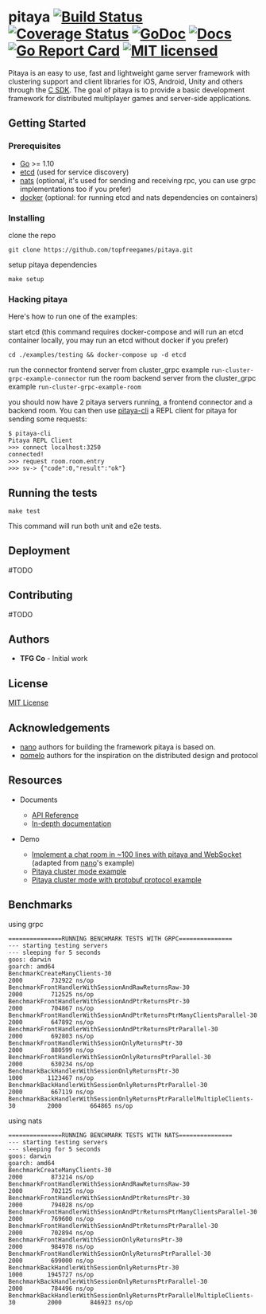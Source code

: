 # pitaya [![Build Status][7]][8] [![Coverage Status][9]][10] [![GoDoc][1]][2] [![Docs][11]][12] [![Go Report Card][3]][4] [![MIT licensed][5]][6]

[1]: https://godoc.org/github.com/topfreegames/pitaya?status.svg
[2]: https://godoc.org/github.com/topfreegames/pitaya
[3]: https://goreportcard.com/badge/github.com/topfreegames/pitaya
[4]: https://goreportcard.com/report/github.com/topfreegames/pitaya
[5]: https://img.shields.io/badge/license-MIT-blue.svg
[6]: LICENSE
[7]: https://travis-ci.org/topfreegames/pitaya.svg?branch=master
[8]: https://travis-ci.org/topfreegames/pitaya
[9]: https://coveralls.io/repos/github/topfreegames/pitaya/badge.svg?branch=master
[10]: https://coveralls.io/github/topfreegames/pitaya?branch=master
[11]: https://readthedocs.org/projects/pitaya/badge/?version=latest
[12]: https://pitaya.readthedocs.io/en/latest/?badge=latest

Pitaya is an easy to use, fast and lightweight game server framework with clustering support and client libraries for iOS, Android, Unity and others through the [C SDK](https://github.com/topfreegames/libpitaya).
The goal of pitaya is to provide a basic development framework for distributed multiplayer games and server-side applications.

## Getting Started

### Prerequisites

* [Go](https://golang.org/) >= 1.10
* [etcd](https://github.com/coreos/etcd) (used for service discovery)
* [nats](https://github.com/nats-io/go-nats) (optional, it's used for sending and receiving rpc, you can use grpc implementations too if you prefer)
* [docker](https://www.docker.com) (optional: for running etcd and nats dependencies on containers)

### Installing
clone the repo
```
git clone https://github.com/topfreegames/pitaya.git
```
setup pitaya dependencies
```
make setup
```

### Hacking pitaya

Here's how to run one of the examples:

start etcd (this command requires docker-compose and will run an etcd container locally, you may run an etcd without docker if you prefer)
```
cd ./examples/testing && docker-compose up -d etcd
```
run the connector frontend server from cluster_grpc example
```run-cluster-grpc-example-connector```
run the room backend server from the cluster_grpc example
```run-cluster-grpc-example-room```

you should now have 2 pitaya servers running, a frontend connector and a backend room.
You can then use [pitaya-cli](https://github.com/topfreegames/pitaya-cli) a REPL client for pitaya for sending some requests:
```
$ pitaya-cli
Pitaya REPL Client
>>> connect localhost:3250
connected!
>>> request room.room.entry
>>> sv-> {"code":0,"result":"ok"}
```

## Running the tests
```
make test
```
This command will run both unit and e2e tests.

## Deployment
#TODO

## Contributing
#TODO

## Authors
* **TFG Co** - Initial work

## License
[MIT License](./LICENSE)

## Acknowledgements
* [nano](https://github.com/lonnng/nano) authors for building the framework pitaya is based on.
* [pomelo](https://github.com/NetEase/pomelo) authors for the inspiration on the distributed design and protocol

## Resources

- Documents
  + [API Reference](https://godoc.org/github.com/topfreegames/pitaya)
  + [In-depth documentation](https://pitaya.readthedocs.io/en/latest/)

- Demo
  + [Implement a chat room in ~100 lines with pitaya and WebSocket](./examples/demo/chat) (adapted from [nano](https://github.com/lonnng/nano)'s example)
  + [Pitaya cluster mode example](./examples/demo/cluster)
  + [Pitaya cluster mode with protobuf protocol example](./examples/demo/cluster_protobuf)

## Benchmarks

using grpc
```
===============RUNNING BENCHMARK TESTS WITH GRPC===============
--- starting testing servers
--- sleeping for 5 seconds
goos: darwin
goarch: amd64
BenchmarkCreateManyClients-30                                              	    2000	    732922 ns/op
BenchmarkFrontHandlerWithSessionAndRawReturnsRaw-30                        	    2000	    712525 ns/op
BenchmarkFrontHandlerWithSessionAndPtrReturnsPtr-30                        	    2000	    704867 ns/op
BenchmarkFrontHandlerWithSessionAndPtrReturnsPtrManyClientsParallel-30     	    2000	    647892 ns/op
BenchmarkFrontHandlerWithSessionAndPtrReturnsPtrParallel-30                	    2000	    692803 ns/op
BenchmarkFrontHandlerWithSessionOnlyReturnsPtr-30                          	    2000	    880599 ns/op
BenchmarkFrontHandlerWithSessionOnlyReturnsPtrParallel-30                  	    2000	    630234 ns/op
BenchmarkBackHandlerWithSessionOnlyReturnsPtr-30                           	    1000	   1123467 ns/op
BenchmarkBackHandlerWithSessionOnlyReturnsPtrParallel-30                   	    2000	    667119 ns/op
BenchmarkBackHandlerWithSessionOnlyReturnsPtrParallelMultipleClients-30    	    2000	    664865 ns/op
```

using nats
```
===============RUNNING BENCHMARK TESTS WITH NATS===============
--- starting testing servers
--- sleeping for 5 seconds
goos: darwin
goarch: amd64
BenchmarkCreateManyClients-30                                              	    2000	    873214 ns/op
BenchmarkFrontHandlerWithSessionAndRawReturnsRaw-30                        	    2000	    702125 ns/op
BenchmarkFrontHandlerWithSessionAndPtrReturnsPtr-30                        	    2000	    794028 ns/op
BenchmarkFrontHandlerWithSessionAndPtrReturnsPtrManyClientsParallel-30     	    2000	    769600 ns/op
BenchmarkFrontHandlerWithSessionAndPtrReturnsPtrParallel-30                	    2000	    702894 ns/op
BenchmarkFrontHandlerWithSessionOnlyReturnsPtr-30                          	    2000	    984978 ns/op
BenchmarkFrontHandlerWithSessionOnlyReturnsPtrParallel-30                  	    2000	    699000 ns/op
BenchmarkBackHandlerWithSessionOnlyReturnsPtr-30                           	    1000	   1945727 ns/op
BenchmarkBackHandlerWithSessionOnlyReturnsPtrParallel-30                   	    2000	    784496 ns/op
BenchmarkBackHandlerWithSessionOnlyReturnsPtrParallelMultipleClients-30    	    2000	    846923 ns/op
```
